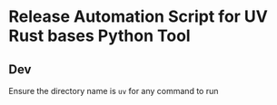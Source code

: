 # Release Automation Script for UV Rust bases Python Tool

## Dev

Ensure the directory name is `uv` for any command to run
